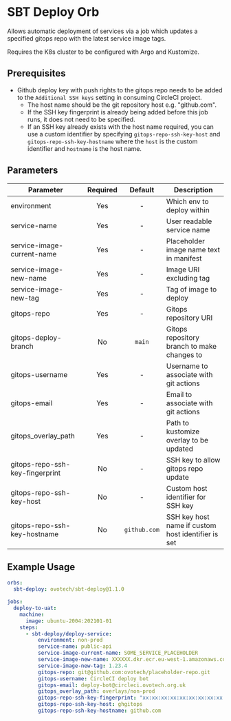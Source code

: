 # SBT Deploy Orb

Allows automatic deployment of services via a job which updates a specified gitops repo with the latest service image tags.

Requires the K8s cluster to be configured with Argo and Kustomize.

## Prerequisites

- Github deploy key with push rights to the gitops repo needs to be added to the `Additional SSH keys` setting in consuming CircleCI project.
  - The host name should be the git repository host e.g. "github.com".
  - If the SSH key fingerprint is already being added before this job runs, it does not need to be specified.
  - If an SSH key already exists with the host name required, you can use a custom identifier by specifying `gitops-repo-ssh-key-host` and `gitops-repo-ssh-key-hostname` where the `host` is the custom identifier and `hostname` is the host name.

## Parameters

| Parameter                       | Required |   Default    | Description                                        |
| ------------------------------- | :------: | :----------: | -------------------------------------------------- |
| environment                     |   Yes    |      -       | Which env to deploy within                         |
| service-name                    |   Yes    |      -       | User readable service name                         |
| service-image-current-name      |   Yes    |      -       | Placeholder image name text in manifest            |
| service-image-new-name          |   Yes    |      -       | Image URI excluding tag                            |
| service-image-new-tag           |   Yes    |      -       | Tag of image to deploy                             |
| gitops-repo                     |   Yes    |      -       | Gitops repository URI                              |
| gitops-deploy-branch            |    No    |    `main`    | Gitops repository branch to make changes to        |
| gitops-username                 |   Yes    |      -       | Username to associate with git actions             |
| gitops-email                    |   Yes    |      -       | Email to associate with git actions                |
| gitops_overlay_path             |   Yes    |      -       | Path to kustomize overlay to be updated            |
| gitops-repo-ssh-key-fingerprint |    No    |      -       | SSH key to allow gitops repo update                |
| gitops-repo-ssh-key-host        |    No    |      -       | Custom host identifier for SSH key                 |
| gitops-repo-ssh-key-hostname    |    No    | `github.com` | SSH key host name if custom host identifier is set |

## Example Usage

```yaml
orbs:
  sbt-deploy: ovotech/sbt-deploy@1.1.0

jobs:
  deploy-to-uat:
    machine:
      image: ubuntu-2004:202101-01
    steps:
      - sbt-deploy/deploy-service:
          environment: non-prod
          service-name: public-api
          service-image-current-name: SOME_SERVICE_PLACEHOLDER
          service-image-new-name: XXXXXX.dkr.ecr.eu-west-1.amazonaws.com/public-api
          service-image-new-tag: 1.23.4
          gitops-repo: git@github.com:ovotech/placeholder-repo.git
          gitops-username: CircleCI deploy bot
          gitops-email: deploy-bot@circleci.ovotech.org.uk
          gitops_overlay_path: overlays/non-prod
          gitops-repo-ssh-key-fingerprint: "xx:xx:xx:xx:xx:xx:xx:xx:xx:xx:xx:xx:xx:xx:xx:xx"
          gitops-repo-ssh-key-host: ghgitops
          gitops-repo-ssh-key-hostname: github.com
```
